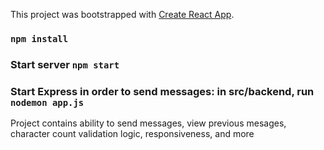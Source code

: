 This project was bootstrapped with [Create React App](https://github.com/facebook/create-react-app).

### `npm install`

### Start server `npm start`

### Start Express in order to send messages: in src/backend, run `nodemon app.js`

Project contains ability to send messages, view previous mesages, character count validation logic, responsiveness, and more